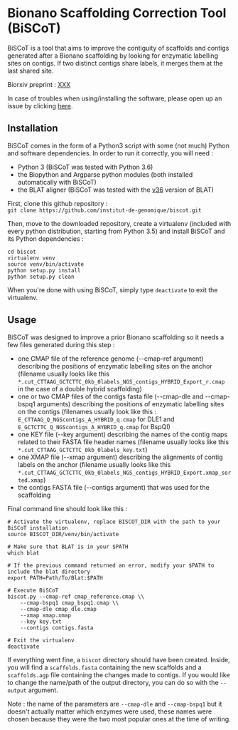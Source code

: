 # Bionano Scaffolding Correction Tool (BiSCoT)
BiSCoT is a tool that aims to improve the contiguity of scaffolds and contigs generated after a Bionano scaffolding by looking for enzymatic labelling sites on contigs. If two distinct contigs share labels, it merges them at the last shared site.

Biorxiv preprint : [XXX](https://www.biorxiv.org/ "BiSCoT Biorxiv preprint")

In case of troubles when using/installing the software, please open up an issue by clicking [here](https://github.com/institut-de-genomique/biscot/issues/new "Github issue page").

## Installation

BiSCoT comes in the form of a Python3 script with some (not much) Python and software dependencies. In order to run it correctly, you will need :
- Python 3 (BiSCoT was tested with Python 3.6)
- the Biopython and Argparse python modules (both installed automatically with BiSCoT)
- the BLAT aligner (BiSCoT was tested with the [v36](https://hgwdev.gi.ucsc.edu/~kent/src/blatSrc36.zip "BLAT v36") version of BLAT)

First, clone this github repository :<br>
`git clone https://github.com/institut-de-genomique/biscot.git`<br>

Then, move to the downloaded repository, create a virtualenv (included with every python distribution, starting from Python 3.5) and install BiSCoT and its Python dependencies :<br>
```
cd biscot
virtualenv venv
source venv/bin/activate
python setup.py install
python setup.py clean
```
When you're done with using BiSCoT, simply type `deactivate` to exit the virtualenv.

## Usage

BiSCoT was designed to improve a prior Bionano scaffolding so it needs a few files generated during this step :
- one CMAP file of the reference genome (--cmap-ref argument) describing the positions of enzymatic labelling sites on the anchor (filename usually looks like this `*.cut_CTTAAG_GCTCTTC_0kb_0labels_NGS_contigs_HYBRID_Export_r.cmap` in the case of a double hybrid scaffolding)
- one or two CMAP files of the contigs fasta file (--cmap-dle and --cmap-bspq1 arguments) describing the positions of enzymatic labelling sites on the contigs (filenames usually look like this : `E_CTTAAG_Q_NGScontigs_A_HYBRID_q.cmap` for DLE1 and `E_GCTCTTC_Q_NGScontigs_A_HYBRID_q.cmap` for BspQI)
- one KEY file (--key argument) describing the names of the contig maps related to their FASTA file header names (filename usually looks like this `*.cut_CTTAAG_GCTCTTC_0kb_0labels_key.txt`)
- one XMAP file (--xmap argument) describing the alignments of contig labels on the anchor (filename usually looks like this `*.cut_CTTAAG_GCTCTTC_0kb_0labels_NGS_contigs_HYBRID_Export.xmap_sorted.xmap`)
- the contigs FASTA file (--contigs argument) that was used for the scaffolding

Final command line should look like this :
```
# Activate the virtualenv, replace BISCOT_DIR with the path to your BiSCoT installation
source BISCOT_DIR/venv/bin/activate

# Make sure that BLAT is in your $PATH
which blat

# If the previous command returned an error, modify your $PATH to include the blat directory
export PATH=Path/To/Blat:$PATH

# Execute BiSCoT
biscot.py --cmap-ref cmap_reference.cmap \\
    --cmap-bspq1 cmap_bspq1.cmap \\
    --cmap-dle cmap_dle.cmap
    --xmap xmap.xmap
    --key key.txt
    --contigs contigs.fasta
    
# Exit the virtualenv
deactivate
```

If everything went fine, a `biscot` directory should have been created. Inside, you will find a `scaffolds.fasta` containing the new scaffolds and a `scaffolds.agp` file containing the changes made to contigs. If you would like to change the name/path of the output directory, you can do so with the `--output` argument.

Note : the name of the parameters are `--cmap-dle` and `--cmap-bspq1` but it doesn't actually matter which enzymes were used, these names were chosen because they were the two most popular ones at the time of writing.
    
